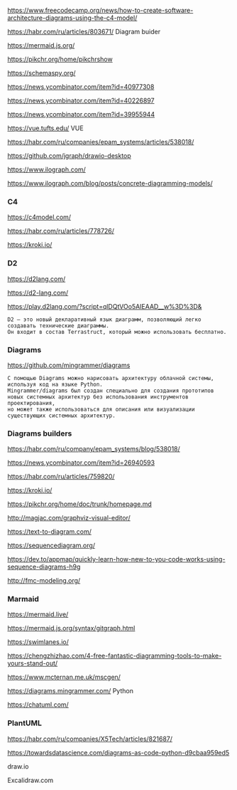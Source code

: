 https://www.freecodecamp.org/news/how-to-create-software-architecture-diagrams-using-the-c4-model/

https://habr.com/ru/articles/803671/ Diagram buider

https://mermaid.js.org/

https://pikchr.org/home/pikchrshow

https://schemaspy.org/

https://news.ycombinator.com/item?id=40977308

https://news.ycombinator.com/item?id=40226897

https://news.ycombinator.com/item?id=39955944

https://vue.tufts.edu/  VUE

https://habr.com/ru/companies/epam_systems/articles/538018/

https://github.com/jgraph/drawio-desktop

https://www.ilograph.com/

https://www.ilograph.com/blog/posts/concrete-diagramming-models/

### C4
https://c4model.com/



https://habr.com/ru/articles/778726/


https://kroki.io/

### D2

https://d2lang.com/

https://d2-lang.com/

https://play.d2lang.com/?script=qlDQtVOo5AIEAAD__w%3D%3D&
```
D2 — это новый декларативный язык диаграмм, позволяющий легко создавать технические диаграммы.
Он входит в состав Terrastruct, который можно использовать бесплатно.
```

### Diagrams

https://github.com/mingrammer/diagrams
```
С помощью Diagrams можно нарисовать архитектуру облачной системы, используя код на языке Python. 
Mingrammer/diagrams был создан специально для создания прототипов новых системных архитектур без использования инструментов проектирования, 
но может также использоваться для описания или визуализации существующих системных архитектур.
```


### Diagrams builders 

https://habr.com/ru/company/epam_systems/blog/538018/

https://news.ycombinator.com/item?id=26940593

https://habr.com/ru/articles/759820/

https://kroki.io/

https://pikchr.org/home/doc/trunk/homepage.md

http://magjac.com/graphviz-visual-editor/

https://text-to-diagram.com/

https://sequencediagram.org/

https://dev.to/appmap/quickly-learn-how-new-to-you-code-works-using-sequence-diagrams-h9g

http://fmc-modeling.org/

### Marmaid
https://mermaid.live/

https://mermaid.js.org/syntax/gitgraph.html

https://swimlanes.io/

https://chengzhizhao.com/4-free-fantastic-diagramming-tools-to-make-yours-stand-out/

https://www.mcternan.me.uk/mscgen/

https://diagrams.mingrammer.com/  Python





https://chatuml.com/

### PlantUML

https://habr.com/ru/companies/X5Tech/articles/821687/

https://towardsdatascience.com/diagrams-as-code-python-d9cbaa959ed5

draw.io 

Excalidraw.com
